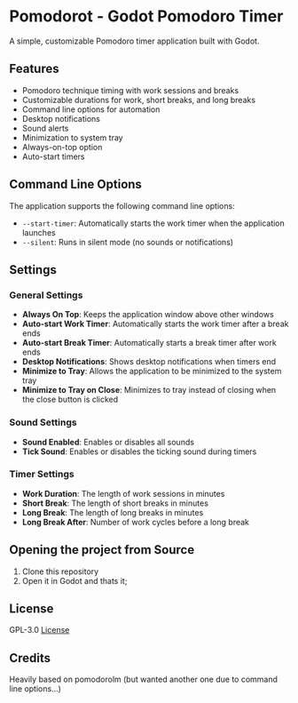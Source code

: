 # Pomodorot - Godot Pomodoro Timer

A simple, customizable Pomodoro timer application built with Godot.

## Features

- Pomodoro technique timing with work sessions and breaks
- Customizable durations for work, short breaks, and long breaks
- Command line options for automation
- Desktop notifications
- Sound alerts
- Minimization to system tray
- Always-on-top option
- Auto-start timers

## Command Line Options

The application supports the following command line options:

- `--start-timer`: Automatically starts the work timer when the application launches
- `--silent`: Runs in silent mode (no sounds or notifications)

## Settings

### General Settings
- **Always On Top**: Keeps the application window above other windows
- **Auto-start Work Timer**: Automatically starts the work timer after a break ends
- **Auto-start Break Timer**: Automatically starts a break timer after work ends
- **Desktop Notifications**: Shows desktop notifications when timers end
- **Minimize to Tray**: Allows the application to be minimized to the system tray
- **Minimize to Tray on Close**: Minimizes to tray instead of closing when the close button is clicked

### Sound Settings
- **Sound Enabled**: Enables or disables all sounds
- **Tick Sound**: Enables or disables the ticking sound during timers

### Timer Settings
- **Work Duration**: The length of work sessions in minutes
- **Short Break**: The length of short breaks in minutes
- **Long Break**: The length of long breaks in minutes
- **Long Break After**: Number of work cycles before a long break

## Opening the project from Source

1. Clone this repository
2. Open it in Godot and thats it;

## License

GPL-3.0 [License](LICENSE.md)

## Credits

Heavily based on pomodorolm (but wanted another one due to command line options...)
